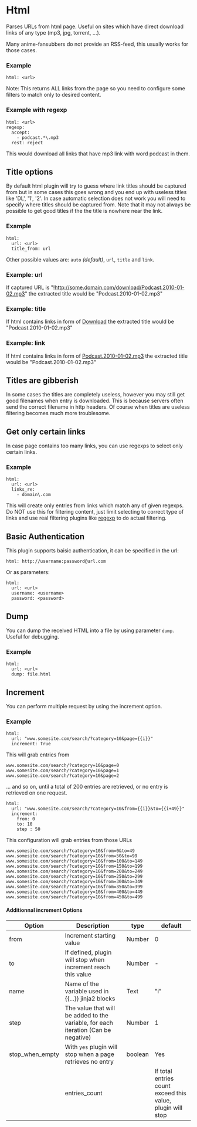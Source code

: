 # Html
Parses URLs from html page. Useful on sites which have direct download links of any type (mp3, jpg, torrent, ...).

Many anime-fansubbers do not provide an RSS-feed, this usually works for those cases.

### Example
```
html: <url>
```

Note: This returns ALL links from the page so you need to configure some filters to match only to desired content.

### Example with regexp
```
html: <url>
regexp:
  accept:
    - podcast.*\.mp3
  rest: reject
```

This would download all links that have mp3 link with word podcast in them.

## Title options
By default html plugin will try to guess where link titles should be captured from but in some cases this goes wrong and you end up with useless titles like 'DL', '1', '2'. In case automatic selection does not work you will need to specify where titles should be captured from. Note that it may not always be possible to get good titles if the the title is nowhere near the link.

### Example
```
html:
  url: <url>
  title_from: url
```

Other possible values are: `auto` *(default)*, `url`, `title` and `link`. 

### Example: url
If captured URL is "!http://some.domain.com/download/Podcast.2010-01-02.mp3" the extracted title would be "Podcast.2010-01-02.mp3"

### Example: title
If html contains links in form of <a href="!http://some.domain.com/download?id=1245932" title="Podcast.2010-01-02.mp3">Download</a> the extracted title would be "Podcast.2010-01-02.mp3"

### Example: link
If html contains links in form of <a href="!http://some.domain.com/download?id=1245932">Podcast.2010-01-02.mp3</a> the extracted title would be "Podcast.2010-01-02.mp3"

## Titles are gibberish
In some cases the titles are completely useless, however you may still get good filenames when entry is downloaded. This is because servers often send the correct filename in http headers. Of course when titles are useless filtering becomes much more troublesome.

## Get only certain links
In case page contains too many links, you can use regexps to select only certain links.

### Example
```
html:
  url: <url>
  links_re:
    - domain\.com
```

This will create only entries from links which match any of given regexps. Do NOT use this for filtering content, just limit selecting to correct type of links and use real filtering plugins like [regexp](/Plugins/regexp) to do actual filtering.

## Basic Authentication
This plugin supports baisic authentication, it can be specified in the url:

```
html: http://username:password@url.com
```

Or as parameters:

```
html:
  url: <url>
  username: <username>
  password: <password>
```

## Dump
You can dump the received HTML into a file by using parameter `dump`. Useful for debugging.

### Example
```
html:
  url: <url>
  dump: file.html
```

## Increment
You can perform multiple request by using the increment option.

### Example
```
html:
  url: "www.somesite.com/search/?category=10&page={{i}}"
  increment: True
```

This will grab entries from 

```
www.somesite.com/search/?category=10&page=0
www.somesite.com/search/?category=10&page=1
www.somesite.com/search/?category=10&page=2
```

... and so on, until a total of 200 entries are retrieved, or no entry is retrieved on one request.

```
html:
  url: "www.somesite.com/search/?category=10&from={{i}}&to={{i+49}}"
  increment: 
    from: 0
    to: 10
    step : 50
```

This configuration will grab entries from those URLs

```
www.somesite.com/search/?category=10&from=0&to=49
www.somesite.com/search/?category=10&from=50&to=99
www.somesite.com/search/?category=10&from=100&to=149
www.somesite.com/search/?category=10&from=150&to=199
www.somesite.com/search/?category=10&from=200&to=249
www.somesite.com/search/?category=10&from=250&to=299
www.somesite.com/search/?category=10&from=300&to=349
www.somesite.com/search/?category=10&from=350&to=399
www.somesite.com/search/?category=10&from=400&to=449
www.somesite.com/search/?category=10&from=450&to=499
```

#### Additionnal increment Options

| **Option** | **Description** | **type** | **default** |
| --- | --- | --- | --- |
| from | Increment starting value | Number | 0 |
| to | If defined, plugin will stop when increment reach this value | Number | - |
| name | Name of the variable used in {{...}} jinja2 blocks | Text | "i" |
| step | The value that will be added to the variable, for each iteration (Can be negative) | Number | 1 |
| stop_when_empty | With `yes` plugin will stop when a page retrieves no entry | boolean | Yes |
||entries_count||If total entries count exceed this value, plugin will stop||Number||200||